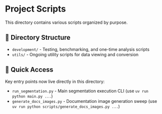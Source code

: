 # Project Scripts

This directory contains various scripts organized by purpose.

## 📁 Directory Structure

- `development/` - Testing, benchmarking, and one-time analysis scripts
- `utils/` - Ongoing utility scripts for data viewing and conversion

## 🚀 Quick Access

Key entry points now live directly in this directory:
- `run_segmentation.py` - Main segmentation execution CLI (use `uv run python main.py ...`)
- `generate_docs_images.py` - Documentation image generation sweep (use `uv run python scripts/generate_docs_images.py ...`)
